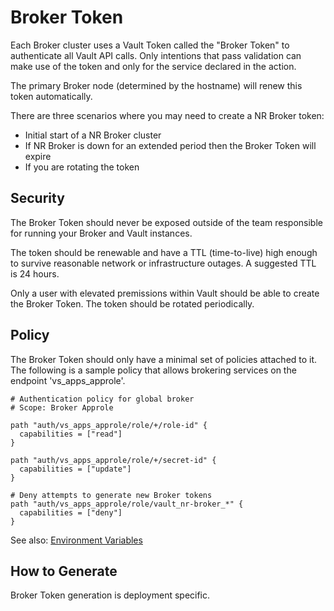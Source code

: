 # Broker Token

Each Broker cluster uses a Vault Token called the "Broker Token" to authenticate all Vault API calls. Only intentions that pass validation can make use of the token and only for the service declared in the action.

The primary Broker node (determined by the hostname) will renew this token automatically.

There are three scenarios where you may need to create a NR Broker token:

* Initial start of a NR Broker cluster
* If NR Broker is down for an extended period then the Broker Token will expire
* If you are rotating the token

## Security

The Broker Token should never be exposed outside of the team responsible for running your Broker and Vault instances.

The token should be renewable and have a TTL (time-to-live) high enough to survive reasonable network or infrastructure outages. A suggested TTL is 24 hours.

Only a user with elevated premissions within Vault should be able to create the Broker Token. The token should be rotated periodically.

## Policy

The Broker Token should only have a minimal set of policies attached to it. The following is a sample policy that allows brokering services on the endpoint 'vs_apps_approle'.

```
# Authentication policy for global broker
# Scope: Broker Approle

path "auth/vs_apps_approle/role/+/role-id" {
  capabilities = ["read"]
}

path "auth/vs_apps_approle/role/+/secret-id" {
  capabilities = ["update"]
}

# Deny attempts to generate new Broker tokens
path "auth/vs_apps_approle/role/vault_nr-broker_*" {
  capabilities = ["deny"]
}
```

See also: [Environment Variables](/dev_env_vars.md)

## How to Generate

Broker Token generation is deployment specific.
